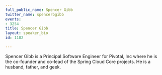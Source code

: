 ```yaml
---
full_public_name: Spencer Gibb
twitter_name: spencerbgibb
events:
- 3254
title: Spencer Gibb
layout: speaker_bio
id: 1182

---
```

Spencer Gibb is a Principal Software Engineer for Pivotal, Inc where he is the co-founder and co-lead of the Spring Cloud Core projects. He is a husband, father, and geek.